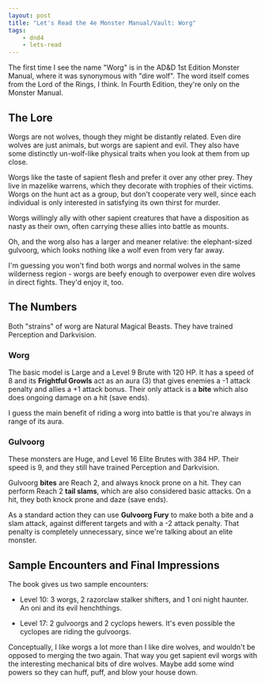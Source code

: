```yaml
---
layout: post
title: "Let's Read the 4e Monster Manual/Vault: Worg"
tags:
    - dnd4
    - lets-read
---
```


The first time I see the name "Worg" is in the AD&D 1st Edition Monster Manual,
where it was synonymous with "dire wolf". The word itself comes from the Lord of
the Rings, I think. In Fourth Edition, they're only on the Monster Manual.

## The Lore

Worgs are not wolves, though they might be distantly related. Even dire wolves
are just animals, but worgs are sapient and evil. They also have some distinctly
un-wolf-like physical traits when you look at them from up close.

Worgs like the taste of sapient flesh and prefer it over any other prey. They
live in mazelike warrens, which they decorate with trophies of their
victims. Worgs on the hunt act as a group, but don't cooperate very well, since
each individual is only interested in satisfying its own thirst for murder.

Worgs willingly ally with other sapient creatures that have a disposition as
nasty as their own, often carrying these allies into battle as mounts.

Oh, and the worg also has a larger and meaner relative: the elephant-sized
gulvoorg, which looks nothing like a wolf even from very far away.

I'm guessing you won't find both worgs and normal wolves in the same wilderness
region - worgs are beefy enough to overpower even dire wolves in direct
fights. They'd enjoy it, too.

## The Numbers

Both "strains" of worg are Natural Magical Beasts. They have trained Perception
and Darkvision.

### Worg

The basic model is Large and a Level 9 Brute with 120 HP. It has a speed of 8
and its **Frightful Growls** act as an aura (3) that gives enemies a -1 attack
penalty and allies a +1 attack bonus. Their only attack is a **bite** which also
does ongoing damage on a hit (save ends).

I guess the main benefit of riding a worg into battle is that you're always in
range of its aura.

### Gulvoorg

These monsters are Huge, and Level 16 Elite Brutes with 384 HP. Their speed is
9, and they still have trained Perception and Darkvision.

Gulvoorg **bites** are Reach 2, and always knock prone on a hit. They can
perform Reach 2 **tail slams**, which are also considered basic attacks. On a
hit, they both knock prone and daze (save ends).

As a standard action they can use **Gulvoorg Fury** to make both a bite and a
slam attack, against different targets and with a -2 attack penalty. That
penalty is completely unnecessary, since we're talking about an elite monster.


## Sample Encounters and Final Impressions

The book gives us two sample encounters:

- Level 10: 3 worgs, 2 razorclaw stalker shifters, and 1 oni night haunter. An
  oni and its evil henchthings.

- Level 17: 2 gulvoorgs and 2 cyclops hewers. It's even possible the cyclopes
  are riding the gulvoorgs.

Conceptually, I like worgs a lot more than I like dire wolves, and wouldn't be
opposed to merging the two again. That way you get sapient evil worgs with the
interesting mechanical bits of dire wolves. Maybe add some wind powers so they
can huff, puff, and blow your house down.
